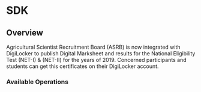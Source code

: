 # SDK

## Overview

Agricultural Scientist Recruitment Board (ASRB) is now integrated with DigiLocker to publish Digital Marksheet and results for the National Eligibility Test (NET-I) & (NET-II) for the years of 2019. Concerned participants and students can get this certificates on their DigiLocker account.

### Available Operations


